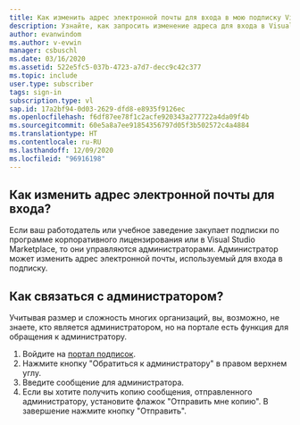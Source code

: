 ```yaml
---
title: Как изменить адрес электронной почты для входа в мою подписку Visual Studio, предоставляемую моей компанией?
description: Узнайте, как запросить изменение адреса для входа в Visual Studio для подписок, приобретенных по программе корпоративного лицензирования
author: evanwindom
ms.author: v-evwin
manager: csbuschl
ms.date: 03/16/2020
ms.assetid: 522e5fc5-037b-4723-a7d7-decc9c42c377
ms.topic: include
user.type: subscriber
tags: sign-in
subscription.type: vl
sap.id: 17a2bf94-0d03-2629-dfd8-e8935f9126ec
ms.openlocfilehash: f6df87ee78f1c2acfe920343a277722a4da09f4b
ms.sourcegitcommit: 60e5a8a7ee91854356797d05f3b502572c4a4884
ms.translationtype: HT
ms.contentlocale: ru-RU
ms.lasthandoff: 12/09/2020
ms.locfileid: "96916198"
---
```

## <a name="how-to-change-your-sign-in-email-address"></a>Как изменить адрес электронной почты для входа?

Если ваш работодатель или учебное заведение закупает подписки по программе корпоративного лицензирования или в Visual Studio Marketplace, то они управляются администраторами.  Администратор может изменить адрес электронной почты, используемый для входа в подписку.  

## <a name="how-to-contact-your-administrator"></a>Как связаться с администратором? 

Учитывая размер и сложность многих организаций, вы, возможно, не знаете, кто является администратором, но на портале есть функция для обращения к администратору. 

1. Войдите на [портал подписок](https://my.visualstudio.com/benefits).  
1. Нажмите кнопку "Обратиться к администратору" в правом верхнем углу. 
1. Введите сообщение для администратора. 
1. Если вы хотите получить копию сообщения, отправленного администратору, установите флажок "Отправить мне копию". В завершение нажмите кнопку "Отправить".